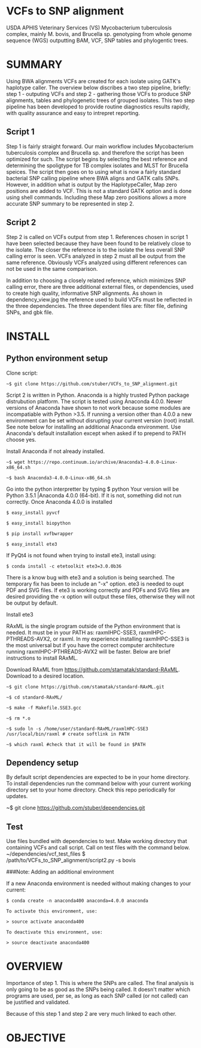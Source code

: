 VCFs to SNP alignment
=====================

USDA APHIS Veterinary Services (VS) Mycobacterium tuberculosis complex, mainly M. bovis, and Brucella sp. genotyping from whole genome sequence (WGS) outputting BAM, VCF, SNP tables and phylogentic trees. 

SUMMARY
========

Using BWA alignments VCFs are created for each isolate using GATK's haplotype caller.  The overview below discribes a two step pipeline, briefly: step 1 - outputing VCFs and step 2 - gathering those VCFs to produce SNP alignments, tables and phylogenetic trees of grouped isolates.  This two step pipeline has been developed to provide routine diagnostics results rapidly, with quality assurance and easy to intrepret reporting.

## Script 1
Step 1 is fairly straight forward.  Our main workflow includes Mycobacterium tuberculosis complex and Brucella sp. and therefore the script has been optimized for such.  The script begins by selecting the best reference and determining the spoligtype for TB complex isolates and MLST for Brucella speices.  The script then goes on to using what is now a fairly standard bacterial SNP calling pipeline where BWA aligns and GATK calls SNPs.  However, in addition what is output by the HaplotypeCaller, Map zero positions are added to VCF.  This is not a standard GATK option and is done using shell commands.  Including these Map zero positions allows a more accurate SNP summary to be represented in step 2.

## Script 2
Step 2 is called on VCFs output from step 1.  References chosen in script 1 have been selected because they have been found to be relatively close to the isolate.  The closer the reference is to the isolate the less overall SNP calling error is seen.  VCFs analyzed in step 2 must all be output from the same reference.  Obviously VCFs analyzed using different references can not be used in the same comparison.


In addition to choosing a closely related reference, which minimizes SNP calling error, there are three additional external files, or dependencies, used to create high quality, informative SNP alignments.  As shown in dependency_view.jpg the reference used to build VCFs must be reflected in the three dependencies.  The three dependent files are: filter file, defining SNPs, and gbk file.

INSTALL
=======

## Python environment setup

Clone script: 


    ~$ git clone https://github.com/stuber/VCFs_to_SNP_alignment.git


Script 2 is written in Python.  Anaconda is a highly trusted Python package distrubution platform.  The script is tested using Anaconda 4.0.0.  Newer versions of Anaconda have shown to not work because some modules are incompatiable with Python >3.5.  If running a version other than 4.0.0 a new environment can be set without disrupting your current version (root) install.  See note below for installing an additional Anaconda environment.  Use Anaconda's default installation except when asked if to prepend to PATH choose yes.

Install Anaconda if not already installed.

    ~$ wget https://repo.continuum.io/archive/Anaconda3-4.0.0-Linux-x86_64.sh
    
    ~$ bash Anaconda3-4.0.0-Linux-x86_64.sh
    
Go into the python interpretter by typing $ python
Your version will be Python 3.5.1 |Anaconda 4.0.0 (64-bit).  If it is not, something did not run correctly.
Once Anaconda 4.0.0 is installed

    $ easy_install pyvcf 
    
    $ easy_install biopython
    
    $ pip install xvfbwrapper

    $ easy_install ete3 
    
If PyQt4 is not found when trying to install ete3, install using:

    $ conda install -c etetoolkit ete3=3.0.0b36
    
There is a know bug with ete3 and a solution is being searched.  The temporary fix has been to include an "-x" option.  ete3 is needed to oupt PDF and SVG files.  If ete3 is working correctly and PDFs and SVG files are desired providing the -x option will output these files, otherwise they will not be output by default.
    
Install ete3
            
RAxML is the single program outside of the Python environment that is needed.  It must be in your PATH as: raxmlHPC-SSE3, raxmlHPC-PTHREADS-AVX2, or raxml.  In my experience installing raxmlHPC-SSE3 is the most universal but if you have the correct computer architecture running raxmlHPC-PTHREADS-AVX2 will be faster.  Below are brief instructions to install RAxML.

Download RAxML from https://github.com/stamatak/standard-RAxML.  Download to a desired location.

    ~$ git clone https://github.com/stamatak/standard-RAxML.git

    ~$ cd standard-RAxML/

    ~$ make -f Makefile.SSE3.gcc

    ~$ rm *.o

    ~$ sudo ln -s /home/user/standard-RAxML/raxmlHPC-SSE3 /usr/local/bin/raxml # create softlink in PATH

    ~$ which raxml #check that it will be found in $PATH    

## Dependency setup
By default script dependencies are expected to be in your home directory.  To install dependencies run the command below with your current working directory set to your home directory.  Check this repo periodically for updates.

~$ git clone https://github.com/stuber/dependencies.git

## Test
Use files bundled with dependencies to test.  Make working directory that containing VCFs and call script.  Call on test files with the command below.
~/dependencies/vcf_test_files $  /path/to/VCFs_to_SNP_alignment/script2.py -s bovis

###Note:  Adding an additional environment

If a new Anaconda environment is needed without making changes to your current:
        
    $ conda create -n anaconda400 anaconda=4.0.0 anaconda
    
    To activate this environment, use:
    
    > source activate anaconda400
    
    To deactivate this environment, use:
    
    > source deactivate anaconda400

OVERVIEW
========

Importance of step 1.  This is where the SNPs are called.  The final analysis is only going to be as good as the SNPs being called.  It doesn't matter which programs are used, per se, as long as each SNP called (or not called) can be justified and validated.

Because of this step 1 and step 2 are very much linked to each other.


OBJECTIVE
==========

